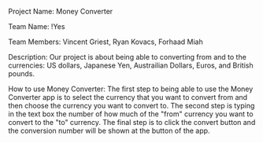Project Name: Money Converter

Team Name: !Yes

Team Members: Vincent Griest, Ryan Kovacs, Forhaad Miah

Description: Our project is about being able to converting from and to the currencies: US dollars, Japanese Yen, Austrailian Dollars, Euros, and British pounds. 

How to use Money Converter: The first step to being able to use the Money Converter app is to select the currency that you want to convert from and then 
choose the currency you want to convert to.
The second step is typing in the text box the number of how much of the "from" currency you want to convert to the "to" currency.
The final step is to click the convert button and the conversion number will be shown at the button of the app.

